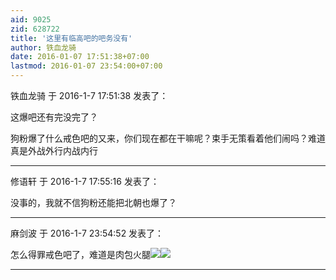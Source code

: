 ```yaml
---
aid: 9025
zid: 628722
title: '这里有临高吧的吧务没有'
author: 铁血龙骑
date: 2016-01-07 17:51:38+07:00
lastmod: 2016-01-07 23:54:00+07:00
---
```


铁血龙骑 于 2016-1-7 17:51:38 发表了：

这爆吧还有完没完了？

狗粉爆了什么戒色吧的又来，你们现在都在干嘛呢？束手无策看着他们闹吗？难道真是外战外行内战内行

---------

修语轩 于 2016-1-7 17:55:16 发表了：

没事的，我就不信狗粉还能把北朝也爆了？

---------

麻剑波 于 2016-1-7 23:54:52 发表了：

怎么得罪戒色吧了，难道是肉包火腿![](https://bbs.northdy.com//mobcent//app/data/phiz/default/05.png)![](https://bbs.northdy.com//mobcent//app/data/phiz/default/05.png)

---------

